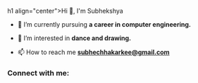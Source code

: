 h1 align="center">Hi 👋, I'm Subhekshya</h1>
- 🌱 I’m currently pursuing **a career in computer engineering.**

- 👀 I’m interested in **dance and drawing.**

- 📫 How to reach me **subhechhakarkee@gmail.com**

<h3 align="left">Connect with me:</h3>
<p align="left">
</p>

